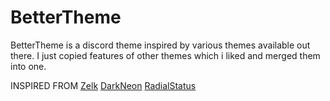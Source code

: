 # BetterTheme
BetterTheme is a discord theme inspired by various themes available out there.
I just copied features of other themes which i liked and merged them into one.

INSPIRED FROM
[Zelk](https://github.com/schnensch0/zelk)
[DarkNeon](https://github.com/CommandCrafterHD/DiscordDarkNeon)
[RadialStatus](https://github.com/DiscordStyles/RadialStatus)
